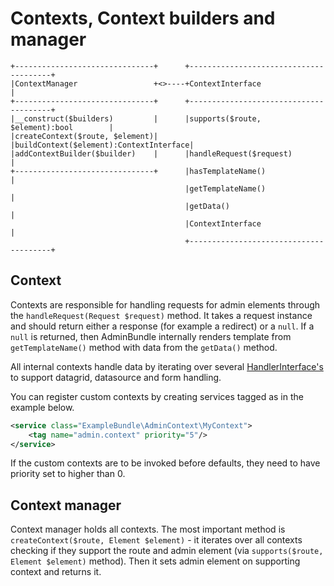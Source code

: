 # Contexts, Context builders and manager
```
+-------------------------------+      +---------------------------------------+
|ContextManager                 +<>----+ContextInterface                       |
+-------------------------------+      +---------------------------------------+
|__construct($builders)         |      |supports($route, $element):bool        |
|createContext($route, $element)|      |buildContext($element):ContextInterface|
|addContextBuilder($builder)    |      |handleRequest($request)                |
+-------------------------------+      |hasTemplateName()                      |
                                       |getTemplateName()                      |
                                       |getData()                              |
                                       |ContextInterface                       |
                                       +---------------------------------------+
```

## Context
Contexts are responsible for handling requests for admin elements through the `handleRequest(Request $request)` method.
It takes a request instance and should return either a response (for example a redirect) or a `null`.
If a `null` is returned, then AdminBundle internally renders template from `getTemplateName()` method with data from
the `getData()` method.

All internal contexts handle data by iterating over several [HandlerInterface's](Admin/Context/Request/HandlerInterface.php)
to support datagrid, datasource and form handling.

You can register custom contexts by creating services tagged as in the example below.
```xml
<service class="ExampleBundle\AdminContext\MyContext">
    <tag name="admin.context" priority="5"/>
</service>
```
If the custom contexts are to be invoked before defaults, they need to have priority set to higher than 0.

## Context manager
Context manager holds all contexts. The most important method is `createContext($route, Element $element)` -
it iterates over all contexts checking if they support the route and admin element (via `supports($route, Element $element)` method).
Then it sets admin element on supporting context and returns it.
